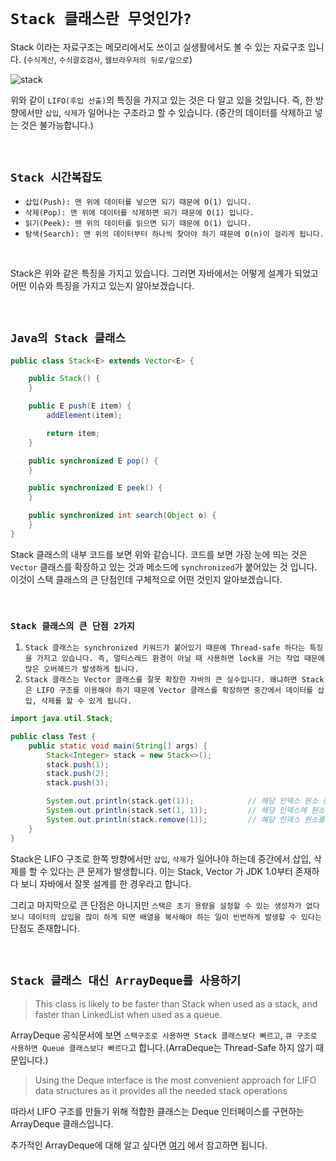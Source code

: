 # `Stack 클래스란 무엇인가?`

Stack 이라는 자료구조는 메모리에서도 쓰이고 실생활에서도 볼 수 있는 자료구조 입니다. (`수식계산`, `수식괄호검사`, `웹브라우저의 뒤로/앞으로`)

![stack](https://img1.daumcdn.net/thumb/R1280x0/?scode=mtistory2&fname=https%3A%2F%2Fblog.kakaocdn.net%2Fdn%2FYhtxB%2FbtqHsbZTFED%2FDhCPI65pmzfsqETjti138k%2Fimg.jpg)

위와 같이 `LIFO(후입 선출)`의 특징을 가지고 있는 것은 다 알고 있을 것입니다. 즉, 한 방향에서만 `삽입`, `삭제`가 일어나는 구조라고 할 수 있습니다. (중간의 데이터를 삭제하고 넣는 것은 불가능합니다.)

<br>

## `Stack 시간복잡도`

- `삽입(Push): 맨 위에 데이터를 넣으면 되기 때문에 O(1) 입니다.`
- `삭제(Pop): 맨 위에 데이터를 삭제하면 되기 때문에 O(1) 입니다.`
- `읽기(Peek): 맨 위의 데이터를 읽으면 되기 때문에 O(1) 입니다.`
- `탐색(Search): 맨 위의 데이터부터 하나씩 찾아야 하기 때문에 O(n)이 걸리게 됩니다.`

<br>

Stack은 위와 같은 특징을 가지고 있습니다. 그러면 자바에서는 어떻게 설계가 되었고 어떤 이슈와 특징을 가지고 있는지 알아보겠습니다. 

<br>

## `Java의 Stack 클래스`

```java
public class Stack<E> extends Vector<E> {

    public Stack() {
    }

    public E push(E item) {
        addElement(item);

        return item;
    }

    public synchronized E pop() {
    }

    public synchronized E peek() {
    }

    public synchronized int search(Object o) {
    }
}
```

Stack 클래스의 내부 코드를 보면 위와 같습니다. 코드를 보면 가장 눈에 띄는 것은 `Vector` 클래스를 확장하고 있는 것과 메소드에 `synchronized`가 붙어있는 것 입니다. 이것이 스택 클래스의 큰 단점인데 구체적으로 어떤 것인지 알아보겠습니다. 

<br>

### `Stack 클래스의 큰 단점 2가지`

1. `Stack 클래스는 synchronized 키워드가 붙어있기 때문에 Thread-safe 하다는 특징을 가지고 있습니다. 즉, 멀티스레드 환경이 아닐 때 사용하면 lock을 거는 작업 때문에 많은 오버헤드가 발생하게 됩니다.`
2. `Stack 클래스는 Vector 클래스를 잘못 확장한 자바의 큰 실수입니다. 왜냐하면 Stack은 LIFO 구조를 이용해야 하기 때문에 Vector 클래스를 확장하면 중간에서 데이터를 삽입, 삭제를 할 수 있게 됩니다.`

```java
import java.util.Stack;

public class Test {
    public static void main(String[] args) {
        Stack<Integer> stack = new Stack<>();
        stack.push(1);
        stack.push(2);
        stack.push(3);

        System.out.println(stack.get(1));            // 해당 인덱스 원소 찾기
        System.out.println(stack.set(1, 1));         // 해당 인덱스에 원소 넣기
        System.out.println(stack.remove(1));         // 해당 인덱스 원소를 삭제
    }
}
```

Stack은 LIFO 구조로 한쪽 방향에서만 `삽입`, `삭제`가 일어나야 하는데 중간에서 삽입, 삭제를 할 수 있다는 큰 문제가 발생합니다. 이는 Stack, Vector 가 JDK 1.0부터 존재하다 보니 자바에서 잘못 설계를 한 경우라고 합니다.

그리고 마지막으로 큰 단점은 아니지만 `스택은 초기 용량을 설정할 수 있는 생성자가 없다 보니 데이터의 삽입을 많이 하게 되면 배열을 복사해야 하는 일이 빈번하게 발생할 수 있다는` 단점도 존재합니다. 

<br>

## `Stack 클래스 대신 ArrayDeque를 사용하기`

> This class is likely to be faster than Stack when used as a stack, and faster than LinkedList when used as a queue.

ArrayDeque 공식문서에 보면 `스택구조로 사용하면 Stack 클래스보다 빠르고`, `큐 구조로 사용하면 Queue 클래스보다 빠르다`고 합니다.(ArraDeque는 Thread-Safe 하지 않기 때문입니다.)

> Using the Deque interface is the most convenient approach for LIFO data structures as it provides all the needed stack operations

따라서 LIFO 구조를 만들기 위해 적합한 클래스는 Deque 인터페이스를 구현하는 ArrayDeque 클래스입니다.

추가적인 ArrayDeque에 대해 알고 싶다면 [여기](https://github.com/wjdrbs96/Today-I-Learn/blob/master/Java/Collection/Queue/ArrayDeque%EB%9E%80%3F.md) 에서 참고하면 됩니다.
